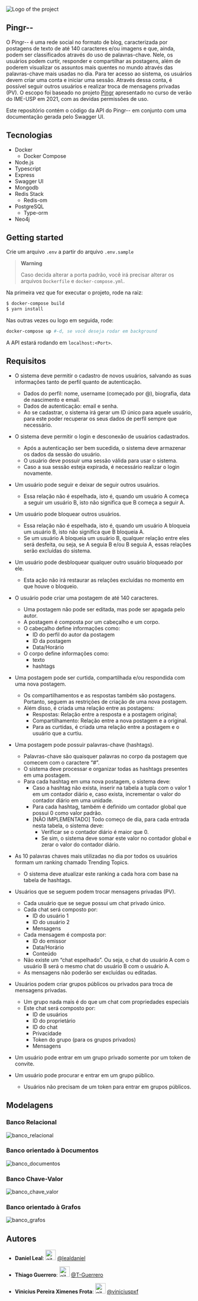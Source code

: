 ![Logo of the project](https://github.com/Labbd-Pingr/pingr--/blob/master/docs/logo.png)

## Pingr--

O Pingr-- é uma rede social no formato de blog, caracterizada por postagens de texto de até 140 caracteres e/ou imagens e que, ainda, podem ser classificados através do uso de palavras-chave. Nele, os usuários podem curtir, responder e compartilhar as postagens, além de poderem visualizar os assuntos mais quentes no mundo através das palavras-chave mais usadas no dia. Para ter acesso ao sistema, os usuários devem criar uma conta e iniciar uma sessão. Através dessa conta, é possível seguir outros usuários e realizar troca de mensagens privadas (PV). O escopo foi baseado no projeto [Pingr](https://docs.google.com/document/d/1nTM8w-je-D6NJbVRdWyDXhODOeQjq_jgvquJXCGVTvE) apresentado no curso de verão do IME-USP em 2021, com as devidas permissões de uso.

Este repositório contém o código da API do Pingr-- em conjunto com uma documentação gerada pelo Swagger UI.

## Tecnologias

- Docker
  - Docker Compose
- Node.js
- Typescript
- Express
- Swagger UI
- Mongodb
- Redis Stack
  - Redis-om
- PostgreSQL
  - Type-orm
- Neo4j

## Getting started

Crie um arquivo `.env` a partir do arquivo `.env.sample`

> **Warning**
>
> Caso decida alterar a porta padrão, você irá precisar alterar os arquivos `Dockerfile` e `docker-compose.yml`.

Na primeira vez que for executar o projeto, rode na raiz:

```bash
$ docker-compose build
$ yarn install
```

Nas outras vezes ou logo em seguida, rode:

```bash
docker-compose up #-d, se você deseja rodar em background
```

A API estará rodando em `localhost:<Port>`.

## Requisitos

- O sistema deve permitir o cadastro de novos usuários, salvando as suas informações tanto de perfil quanto de autenticação.

  - Dados do perfil: nome, username (começado por @), biografia, data de nascimento e email.
  - Dados de autenticação: email e senha.
  - Ao se cadastrar, o sistema irá gerar um ID único para aquele usuário, para este poder recuperar os seus dados de perfil sempre que necessário.

- O sistema deve permitir o login e desconexão de usuários cadastrados.

  - Após a autenticação ser bem sucedida, o sistema deve armazenar os dados da sessão do usuário.
  - O usuário deve possuir uma sessão válida para usar o sistema.
  - Caso a sua sessão esteja expirada, é necessário realizar o login novamente.

- Um usuário pode seguir e deixar de seguir outros usuários.

  - Essa relação não é espelhada, isto é, quando um usuário A começa a seguir um usuário B, isto não significa que B começa a seguir A.

- Um usuário pode bloquear outros usuários.

  - Essa relação não é espelhada, isto é, quando um usuário A bloqueia um usuário B, isto não significa que B bloqueia A.
  - Se um usuário A bloqueia um usuário B, qualquer relação entre eles será desfeita, ou seja, se A seguia B e/ou B seguia A, essas relações serão excluídas do sistema.

- Um usuário pode desbloquear qualquer outro usuário bloqueado por ele.

  - Esta ação não irá restaurar as relações excluídas no momento em que houve o bloqueio.

- O usuário pode criar uma postagem de até 140 caracteres.

  - Uma postagem não pode ser editada, mas pode ser apagada pelo autor.
  - A postagem é composta por um cabeçalho e um corpo.
  - O cabeçalho define informações como:
    - ID do perfil do autor da postagem
    - ID da postagem
    - Data/Horário
  - O corpo define informações como:
    - texto
    - hashtags

- Uma postagem pode ser curtida, compartilhada e/ou respondida com uma nova postagem.

  - Os compartilhamentos e as respostas também são postagens. Portanto, seguem as restrições de criação de uma nova postagem.
  - Além disso, é criada uma relação entre as postagens:
    - Respostas: Relação entre a resposta e a postagem original;
    - Compartilhamento: Relação entre a nova postagem e a original.
    - Para as curtidas, é criada uma relação entre a postagem e o usuário que a curtiu.

- Uma postagem pode possuir palavras-chave (hashtags).

  - Palavras-chave são quaisquer palavras no corpo da postagem que comecem com o caractere “#”.
  - O sistema deve processar e organizar todas as hashtags presentes em uma postagem.
  - Para cada hashtag em uma nova postagem, o sistema deve:
    - Caso a hashtag não exista, inserir na tabela a tupla com o valor 1 em um contador diário e, caso exista, incrementar o valor do contador diário em uma unidade.
    - Para cada hashtag, também é definido um contador global que possui 0 como valor padrão.
    - [NÃO IMPLEMENTADO] Todo começo de dia, para cada entrada nesta tabela, o sistema deve:
      - Verificar se o contador diário é maior que 0.
      - Se sim, o sistema deve somar este valor no contador global e zerar o valor do contador diário.

- As 10 palavras chaves mais utilizadas no dia por todos os usuários formam um ranking chamado Trending Topics.

  - O sistema deve atualizar este ranking a cada hora com base na tabela de hashtags.

- Usuários que se seguem podem trocar mensagens privadas (PV).

  - Cada usuário que se segue possui um chat privado único.
  - Cada chat será composto por:
    - ID do usuário 1
    - ID do usuário 2
    - Mensagens
  - Cada mensagem é composta por:
    - ID do emissor
    - Data/Horário
    - Conteúdo
  - Não existe um “chat espelhado”. Ou seja, o chat do usuário A com o usuário B será o mesmo chat do usuário B com o usuário A.
  - As mensagens não poderão ser excluídas ou editadas.

- Usuários podem criar grupos públicos ou privados para troca de mensagens privadas.

  - Um grupo nada mais é do que um chat com propriedades especiais
  - Este chat será composto por:
    - ID de usuários
    - ID do proprietário
    - ID do chat
    - Privacidade
    - Token do grupo (para os grupos privados)
    - Mensagens

- Um usuário pode entrar em um grupo privado somente por um token de convite.

- Um usuário pode procurar e entrar em um grupo público.
  - Usuários não precisam de um token para entrar em grupos públicos.

## Modelagens

### Banco Relacional

![banco_relacional](https://github.com/Labbd-Pingr/pingr--/blob/master/docs/relacional.jpg)

### Banco orientado à Documentos

![banco_documentos](https://github.com/Labbd-Pingr/pingr--/blob/master/docs/documentos.jpg)

### Banco Chave-Valor

![banco_chave_valor](https://github.com/Labbd-Pingr/pingr--/blob/master/docs/chave-valor.jpg)

### Banco orientado à Grafos

![banco_grafos](https://github.com/Labbd-Pingr/pingr--/blob/master/docs/grafos.jpg)

## Autores

- **Daniel Leal**:
  <img src="https://github.githubassets.com/images/modules/logos_page/GitHub-Mark.png" alt="githubLogo" width="28px" height="28px"> [@lealdaniel](https://github.com/lealdaniel)

- **Thiago Guerrero**:
  <img src="https://github.githubassets.com/images/modules/logos_page/GitHub-Mark.png" alt="githubLogo" width="28px" height="28px"> [@T-Guerrero](https://github.com/T-Guerrero)

- **Vinicius Pereira Ximenes Frota**:
  <img src="https://github.githubassets.com/images/modules/logos_page/GitHub-Mark.png" alt="githubLogo" width="28px" height="28px"> [@viniciuspxf](https://github.com/viniciuspxf)
